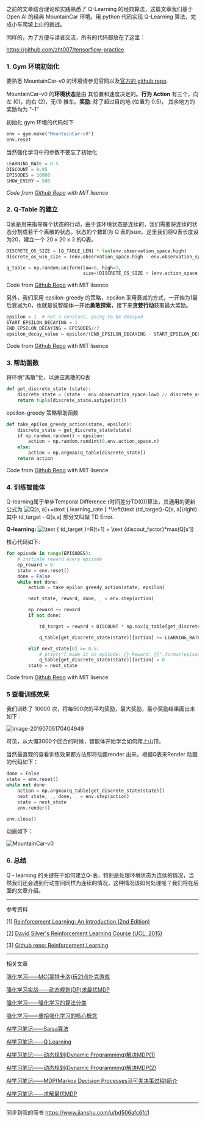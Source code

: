 之前的文章结合理论和实践熟悉了 Q-Learning 的经典算法，这篇文章我们基于 Open AI 的经典 MountainCar 环境。用 python 代码实现 Q-Learning  算法，完成小车爬坡上山的挑战。

同样的，为了方便与读者交流，所有的代码都放在了这里：

https://github.com/zht007/tensorflow-practice

### 1. Gym 环境初始化

要熟悉 MountainCar-v0 的环境请参见官网以及[官方的 github repo](https://github.com/openai/gym/wiki/MountainCar-v0). 

MountainCar-v0 的**环境状态**是由 其位置和速度决定的。**行为 Action** 有三个，向左 (0)，向右 (2)，无(1) 推车。**奖励**: 除了超过目的地 (位置为 0.5)， 其余地方的奖励均为 "-1"

初始化 gym 环境的代码如下

```python
env = gym.make("MountainCar-v0")
env.reset
```

当然强化学习中的参数不要忘了初始化

```python
LEARNING_RATE = 0.5
DISCOUNT = 0.95
EPISODES = 10000
SHOW_EVERY = 500
```

*Code from [Github Repo](https://github.com/zht007/tensorflow-practice/blob/master/10_Renforcement_Learning_Moutain_Car/1_q_learning_python_mountain_car.ipynb) with MIT lisence*

### 2. Q-Table 的建立

Q表是用来指导每个状态的行动，由于该环境状态是连续的，我们需要将连续的状态分割成若干个离散的状态。状态的个数即为 Q 表的size。这里我们将Q表长度设为20，建立一个 20 x 20 x 3 的Q表。

```python
DISCRETE_OS_SIZE = [Q_TABLE_LEN] * len(env.observation_space.high)
discrete_os_win_size = (env.observation_space.high - env.observation_space.low) / DISCRETE_OS_SIZE

q_table = np.random.uniform(low=0, high=1,
                            size=(DISCRETE_OS_SIZE + [env.action_space.n]))
```

Code from [Github Repo](https://github.com/zht007/tensorflow-practice/blob/master/10_Renforcement_Learning_Moutain_Car/1_q_learning_python_mountain_car.ipynb) with MIT lisence

另外，我们采用 epsilon-greedy 的策略，epsilon 采用衰减的方式，一开始为1最后衰减为0，也就是说智能体一开始**勇敢探索**，接下来**贪婪行动**获取最大奖励。

```python
epsilon = 1  # not a constant, qoing to be decayed
START_EPSILON_DECAYING = 1
END_EPSILON_DECAYING = EPISODES//2
epsilon_decay_value = epsilon/(END_EPSILON_DECAYING - START_EPSILON_DECAYING)
```

Code from [Github Repo](https://github.com/zht007/tensorflow-practice/blob/master/10_Renforcement_Learning_Moutain_Car/1_q_learning_python_mountain_car.ipynb) with MIT lisence

### 3. 帮助函数

将环境"离散"化，以适应离散的Q表

```python
def get_discrete_state (state):
    discrete_state = (state - env.observation_space.low) // discrete_os_win_size
    return tuple(discrete_state.astype(int))
```

 epsilon-greedy 策略帮助函数

```python
def take_epilon_greedy_action(state, epsilon):
    discrete_state = get_discrete_state(state)
    if np.random.random() < epsilon:
        action = np.random.randint(0,env.action_space.n)
    else:
        action = np.argmax(q_table[discrete_state])
    return action

```

Code from [Github Repo](https://github.com/zht007/tensorflow-practice/blob/master/10_Renforcement_Learning_Moutain_Car/1_q_learning_python_mountain_car.ipynb) with MIT lisence

### 4. 训练智能体

Q-learning属于单步Temporal Difference (时间差分TD(0))算法，其通用的更新公式为
![Q[s, a]+=\text { learning_rate } *\left(\text {td_target}-Q[s, a]\right)](https://math.jianshu.com/math?formula=Q%5Bs%2C%20a%5D%2B%3D%5Ctext%20%7B%20learning_rate%20%7D%20*%5Cleft(%5Ctext%20%7Btd_target%7D-Q%5Bs%2C%20a%5D%5Cright))
其中 td_target - Q[s,a] 部分又叫做 TD Error.

**Q-learning:**
![\text { td_target }=R[t+1] + \text {discout_factor}*max(Q[s'])](https://math.jianshu.com/math?formula=%5Ctext%20%7B%20td_target%20%7D%3DR%5Bt%2B1%5D%20%2B%20%5Ctext%20%7Bdiscout_factor%7D*max(Q%5Bs%27%5D))

核心代码如下:

```python
for episode in range(EPISODES):
    # initiate reward every episode
    ep_reward = 0
    state = env.reset()
    done = False
    while not done:
        action = take_epilon_greedy_action(state, epsilon)

        next_state, reward, done, _ = env.step(action)

        ep_reward += reward
        if not done:

            td_target = reward + DISCOUNT * np.max(q_table[get_discrete_state(next_state)])

            q_table[get_discrete_state(state)][action] += LEARNING_RATE * (td_target - q_table[get_discrete_state(state)][action])

        elif next_state[0] >= 0.5:
            # print("I made it on episode: {} Reward: {}".format(episode,reward))
            q_table[get_discrete_state(state)][action] = 0
        state = next_state
```

Code from [Github Repo](https://github.com/zht007/tensorflow-practice/blob/master/10_Renforcement_Learning_Moutain_Car/1_q_learning_python_mountain_car.ipynb) with MIT lisence

### 5 查看训练效果

我们训练了 10000 次，将每500次的平均奖励，最大奖励，最小奖励结果画出来如下：

![image-20190705170404949](http://ww2.sinaimg.cn/large/006tNc79gy1g4persirrzj30ps0ggace.jpg)

可见，从大慨3000个回合的时候，智能体开始学会如何爬上山顶。

当然最直观的查看训练效果都方法即将动画render 出来，根据Q表来Render 动画的代码如下：

```python
done = False
state = env.reset()
while not done:
    action = np.argmax(q_table[get_discrete_state(state)])
    next_state, _, done, _ = env.step(action)
    state = next_state
    env.render()

env.close()
```

动画如下：

![MountainCar-v0](http://ww2.sinaimg.cn/large/006tNc79gy1g4pexb3vcag30xc0m8437.gif)

### 6. 总结

Q - learning 的关键在于如何建立Q-表，特别是处理环境状态为连续的情况，当然我们还会遇到行动空间同样为连续的情况，这种情况该如何处理呢？我们将在后面的文章介绍。

------

参考资料

[1] [Reinforcement Learning: An Introduction (2nd Edition)](http://incompleteideas.net/book/RLbook2018.pdf)

[2] [David Silver's Reinforcement Learning Course (UCL, 2015)](http://www0.cs.ucl.ac.uk/staff/d.silver/web/Teaching.html)

[3] [Github repo: Reinforcement Learning](https://github.com/dennybritz/reinforcement-learning)

------

相关文章

[强化学习——MC(蒙特卡洛)玩21点扑克游戏](https://steemit.com/cn-stem/@hongtao/mc-21)

[强化学习实战——动态规划(DP)求最优MDP](https://steemit.com/cn-stem/@hongtao/dp-mdp)

[强化学习——强化学习的算法分类](https://steemit.com/ai/@hongtao/7atbof)

[强化学习——重拾强化学习的核心概念](https://steemit.com/ai/@hongtao/2bqdkd)

[AI学习笔记——Sarsa算法](https://steemit.com/ai/@hongtao/ai-sarsa)

[AI学习笔记——Q Learning](https://steemit.com/ai/@hongtao/ai-q-learning)

[AI学习笔记——动态规划(Dynamic Programming)解决MDP(1)](https://steemit.com/ai/@hongtao/ai-dynamic-programming-mdp-1)

[AI学习笔记——动态规划(Dynamic Programming)解决MDP(2)](https://steemit.com/ai/@hongtao/ai-dynamic-programming-mdp-2)

[AI学习笔记——MDP(Markov Decision Processes马可夫决策过程)简介](https://steemit.com/ai/@hongtao/ai-mdp-markov-decision-processes)

[AI学习笔记——求解最优MDP](https://steemit.com/ai/@hongtao/ai-mdp)

------

同步到我的简书 https://www.jianshu.com/u/bd506afc6fc1